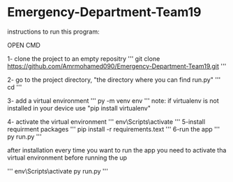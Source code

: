 # Emergency-Department-Team19

instructions to run this program:

OPEN CMD

1- clone  the project to an empty repositry
       '''
       git clone https://github.com/Amrmohamed090/Emergency-Department-Team19.git
       '''
       
2- go to the project directory, "the directory where you can find run.py"
      '''
      cd <project Directory>
      '''

  3- add a virtual environment
      '''
      py -m venv env
      '''
      note: if virtualenv is not installed in your device use "pip install virtualenv"

  4- activate the virtual environment
    '''
    env\Scripts\activate
    '''
5-install requirment packages
  '''
  pip install -r requirements.text
  '''
6-run the app
  '''
  py run.py
  '''

  after installation every time you want to run the app you need to activate tha virtual environment before running the up
  
  '''
  env\Scripts\activate
  py run.py
  '''
  
            
